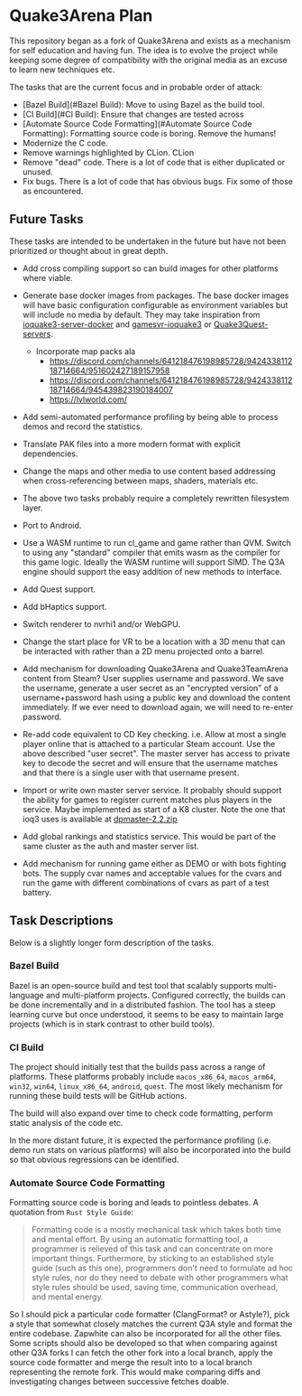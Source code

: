 # Quake3Arena Plan

This repository began as a fork of Quake3Arena and exists as a mechanism for self education and having fun.
The idea is to evolve the project while keeping some degree of compatibility with the original media as an
excuse to learn new techniques etc.

The tasks that are the current focus and in probable order of attack:

* [Bazel Build](#Bazel Build): Move to using Bazel as the build tool.
* [CI Build](#CI Build):  Ensure that changes are tested across 
* [Automate Source Code Formatting](#Automate Source Code Formatting): Formatting source code is boring. Remove the humans!
* Modernize the C code.
* Remove warnings highlighted by CLion. CLion
* Remove "dead" code. There is a lot of code that is either duplicated or unused. 
* Fix bugs. There is a lot of code that has obvious bugs. Fix some of those as encountered.

## Future Tasks

These tasks are intended to be undertaken in the future but have not been prioritized or thought about in great depth.

* Add cross compiling support so can build images for other platforms where viable.
* Generate base docker images from packages. The base docker images will have basic configuration configurable as environment variables but will include no media by default. They may take inspiration from [ioquake3-server-docker](https://github.com/MarioVilas/ioquake3-server-docker) and [gamesvr-ioquake3](https://github.com/LacledesLAN/gamesvr-ioquake3) or [Quake3Quest-servers](https://github.com/ceno/Quake3Quest-servers).
  + Incorporate map packs ala
    - https://discord.com/channels/641218476198985728/942433811218714664/951602427189157958
    - https://discord.com/channels/641218476198985728/942433811218714664/945439823190184007
    - https://lvlworld.com/

* Add semi-automated performance profiling by being able to process demos and record the statistics.
* Translate PAK files into a more modern format with explicit dependencies.
* Change the maps and other media to use content based addressing when cross-referencing between maps, shaders, materials etc.
* The above two tasks probably require a completely rewritten filesystem layer.
* Port to Android.
* Use a WASM runtime to run cl_game and game rather than QVM. Switch to using any "standard" compiler that emits wasm as the compiler for this game logic. Ideally the WASM runtime will support SIMD. The Q3A engine should support the easy addition of new methods to interface.
* Add Quest support.
* Add bHaptics support.
* Switch renderer to nvrhi1 and/or WebGPU.
* Change the start place for VR to be a location with a 3D menu that can be interacted with rather than a 2D menu projected onto a barrel.
* Add mechanism for downloading Quake3Arena and Quake3TeamArena content from Steam? User supplies username and password. We save the username, generate a user secret as an "encrypted version" of a username+password hash using a public key and download the content immediately. If we ever need to download again, we will need to re-enter password.
* Re-add code equivalent to CD Key checking. i.e. Allow at most a single player online that is attached to a particular Steam account. Use the above described "user secret". The master server has access to private key to decode the secret and will ensure that the username matches and that there is a single user with that username present.
* Import or write own master server service. It probably should support the ability for games to register current matches plus players in the service. Maybe implemented as start of a K8 cluster. Note the one that ioq3 uses is available at [dpmaster-2.2.zip](http://icculus.org/twilight/darkplaces/files/dpmaster-2.2.zip)
* Add global rankings and statistics service. This would be part of the same cluster as the auth and master server list.
* Add mechanism for running game either as DEMO or with bots fighting bots. The supply cvar names and acceptable values for the cvars and run the game with different combinations of cvars as part of a test battery. 

## Task Descriptions

Below is a slightly longer form description of the tasks.

### Bazel Build

Bazel is an open-source build and test tool that scalably supports multi-language and multi-platform projects.
Configured correctly, the builds can be done incrementally and in a distributed fashion. The tool has a steep
learning curve but once understood, it seems to be easy to maintain large projects (which is in stark contrast
to other build tools).  

### CI Build

The project should initially test that the builds pass across a range of platforms. These platforms probably include  `macos_x86_64`, `macos_arm64`, `win32`, `win64`, `linux_x86_64`, `android`, `quest`. The most likely mechanism for running these build tests will be GitHub actions.

The build will also expand over time to check code formatting, perform static analysis of the code etc. 

In the more distant future, it is expected the performance profiling (i.e. demo run stats on various platforms) will
also be incorporated into the build so that obvious regressions can be identified.

### Automate Source Code Formatting

Formatting source code is boring and leads to pointless debates. A quotation from `Rust Style Guide`:

> Formatting code is a mostly mechanical task which takes both time and mental effort. By using an automatic formatting tool, a programmer is relieved of this task and can concentrate on more important things. Furthermore, by sticking to an established style guide (such as this one), programmers don't need to formulate ad hoc style rules, nor do they need to debate with other programmers what style rules should be used, saving time, communication overhead, and mental energy.

So I should pick a particular code formatter (ClangFormat? or Astyle?), pick a style that somewhat closely matches the current Q3A style and format the entire codebase. Zapwhite can also be incorporated for all the other files. Some scripts should also be developed so that when comparing against other Q3A forks I can fetch the other fork into a local branch, apply the source code formatter and merge the result into to a local branch representing the remote fork. This would make comparing diffs and investigating changes between successive fetches doable. 
